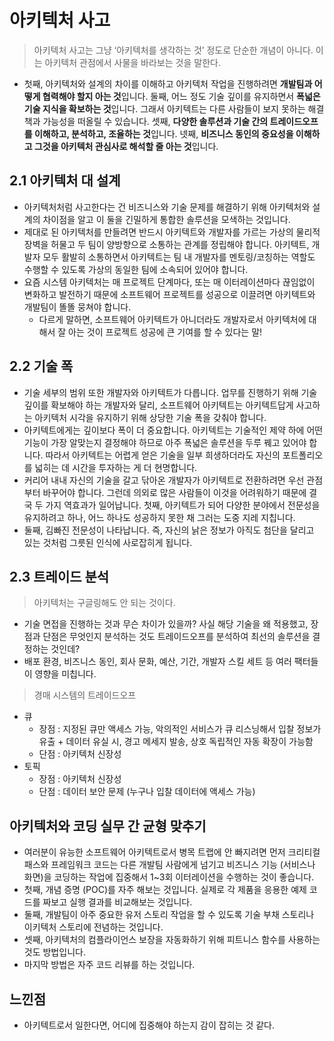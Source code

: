 # 아키텍처 사고

> 아키텍처 사고는 그냥 ‘아키텍처를 생각하는 것’ 정도로 단순한 개념이 아니다. 이는 아키텍처 관점에서 사물을 바라보는 것을 말한다.

- 첫째, 아키텍처와 설계의 차이를 이해하고 아키텍처 작업을 진행하려면 **개발팀과 어떻게 협력해야 할지 아는 것**입니다. 둘째, 어느 정도 기술 깊이를 유지하면서 **폭넓은 기술 지식을 확보하는 것**입니다. 그래서 아키텍트는 다른 사람들이 보지 못하는 해결책과 가능성을 떠올릴 수 있습니다. 셋째, **다양한 솔루션과 기술 간의 트레이드오프를 이해하고, 분석하고, 조율하는 것**입니다. 넷째, **비즈니스 동인의 중요성을 이해하고 그것을 아키텍처 관심사로 해석할 줄 아는 것**입니다.

## 2.1 아키텍처 대 설계

- 아키텍처처럼 사고한다는 건 비즈니스와 기술 문제를 해결하기 위해 아키텍처와 설계의 차이점을 알고 이 둘을 긴밀하게 통합한 솔루션을 모색하는 것입니다.
- 제대로 된 아키텍처를 만들려면 반드시 아키텍트와 개발자를 가르는 가상의 물리적 장벽을 허물고 두 팀이 양방향으로 소통하는 관계를 정립해야 합니다. 아키텍트, 개발자 모두 활발히 소통하면서 아키텍트는 팀 내 개발자를 멘토링/코칭하는 역할도 수행할 수 있도록 가상의 동일한 팀에 소속되어 있어야 합니다.
- 요즘 시스템 아키텍처는 매 프로젝트 단계마다, 또는 매 이터레이션마다 끊임없이 변화하고 발전하기 때문에 소프트웨어 프로젝트를 성공으로 이끌려면 아키텍트와 개발팀이 똘똘 뭉쳐야 합니다.
    - 다르게 말하면, 소프트웨어 아키텍트가 아니더라도 개발자로서 아키텍처에 대해서 잘 아는 것이 프로젝트 성공에 큰 기여를 할 수 있다는 말!

## 2.2 기술 폭

- 기술 세부의 범위 또한 개발자와 아키텍트가 다릅니다. 업무를 진행하기 위해 기술 깊이를 확보해야 하는 개발자와 달리, 소프트웨어 아키텍트는 아키텍트답게 사고하는 아키텍처 시각을 유지하기 위해 상당한 기술 폭을 갖춰야 합니다.
- 아키텍트에게는 깊이보다 폭이 더 중요합니다. 아키텍트는 기술적인 제약 하에 어떤 기능이 가장 알맞는지 결정해야 하므로 아주 폭넓은 솔루션을 두루 꿰고 있어야 합니다. 따라서 아키텍트는 어렵게 얻은 기술을 일부 희생하더라도 자신의 포트폴리오를 넓히는 데 시간을 투자하는 게 더 현명합니다.
- 커리어 내내 자신의 기술을 갈고 닦아온 개발자가 아키텍트로 전환하려면 우선 관점부터 바꾸어야 합니다. 그런데 의외로 많은 사람들이 이것을 어려워하기 때문에 결국 두 가지 역효과가 일어납니다. 첫째, 아키텍트가 되어 다양한 분야에서 전문성을 유지하려고 하나, 어느 하나도 성공하지 못한 채 그러는 도중 지레 지칩니다.
- 둘째, 김빠진 전문성이 나타납니다. 즉, 자신의 낡은 정보가 아직도 첨단을 달리고 있는 것처럼 그릇된 인식에 사로잡히게 됩니다.

## 2.3 트레이드 분석

> 아키텍처는 구글링해도 안 되는 것이다.

- 기술 면접을 진행하는 것과 무슨 차이가 있을까? 사실 해당 기술을 왜 적용했고, 장점과 단점은 무엇인지 분석하는 것도 트레이드오프를 분석하여 최선의 솔루션을 결정하는 것인데?
- 배포 환경, 비즈니스 동인, 회사 문화, 예산, 기간, 개발자 스킬 세트 등 여러 팩터들이 영향을 미칩니다.

> 경매 시스템의 트레이드오프

- 큐
    - 장점 : 지정된 큐만 액세스 가능, 악의적인 서비스가 큐 리스닝해서 입찰 정보가 유출 + 데이터 유실 시, 경고 메세지 발송, 상호 독립적인 자동 확장이 가능함
    - 단점 : 아키텍처 신장성
- 토픽
    - 장점 : 아키텍처 신장성
    - 단점 : 데이터 보안 문제 (누구나 입찰 데이터에 액세스 가능)

## 아키텍처와 코딩 실무 간 균형 맞추기

- 여러분이 유능한 소프트웨어 아키텍트로서 병목 트랩에 안 빠지려면 먼저 크리티컬 패스와 프레임워크 코드는 다른 개발팀 사람에게 넘기고 비즈니스 기능 (서비스나 화면)을 코딩하는 작업에 집중해서 1~3회 이터레이션을 수행하는 것이 좋습니다.
- 첫째, 개념 증명 (POC)를 자주 해보는 것입니다. 실제로 각 제품을 응용한 예제 코드를 짜보고 실행 결과를 비교해보는 것입니다.
- 둘째, 개발팀이 아주 중요한 유저 스토리 작업을 할 수 있도록 기술 부채 스토리나 이키텍처 스토리에 전념하는 것입니다.
- 셋째, 아키텍처의 컴플라이언스 보장을 자동화하기 위해 피트니스 함수를 사용하는 것도 방법입니다.
- 마지막 방법은 자주 코드 리뷰를 하는 것입니다.

## 느낀점

- 아키텍트로서 일한다면, 어디에 집중해야 하는지 감이 잡히는 것 같다.